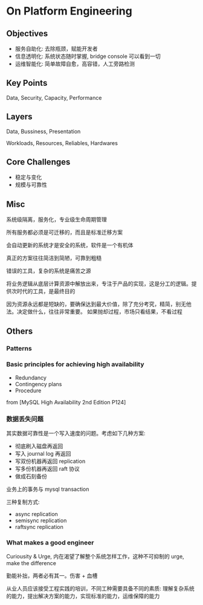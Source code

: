 # On Platform Engineering

## Objectives
- 服务自助化: 去除瓶颈，赋能开发者
- 信息透明化: 系统状态随时掌握, bridge console 可以看到一切
- 运维智能化: 简单故障自愈，高容错，人工旁路检测


## Key Points
Data, Security, Capacity, Performance


## Layers
Data, Bussiness, Presentation

Workloads, Resources, Reliables, Hardwares


## Core Challenges
- 稳定与变化
- 规模与可靠性


## Misc
系统级隔离，服务化，专业级生命周期管理

所有服务都必须是可迁移的，而且是标准迁移方案

会自动更新的系统才是安全的系统，软件是一个有机体

真正的方案往往简洁到简陋，可靠到粗糙

错误的工具，复杂的系统是痛苦之源

将业务逻辑从底层计算资源中解放出来，专注于产品的实现，这是分工的逻辑。提供次时代的工具，是最终目的

因为资源永远都是短缺的，要确保达到最大价值，除了充分考究，精简，别无他法。决定做什么，往往非常重要。
如果抛却过程，市场只看结果，不看过程


## Others

### Patterns


### Basic principles for achieving high availability
- Redundancy
- Contingency plans
- Procedure

from [MySQL High Availability 2nd Edition P124]


### 数据丢失问题
其实数据可靠性是一个写入速度的问题。考虑如下几种方案:
- 彻底刷入磁盘再返回
- 写入 journal log 再返回
- 写双份机器再返回 replication 
- 写多份机器再返回 raft 协议
- 做成石刻备份

业务上的事务与 mysql transaction

三种复制方式:
- async replication
- semisync replication
- raftsync replication

### What makes a good engineer

Curiousity & Urge, 内在渴望了解整个系统怎样工作，这种不可抑制的 urge, make the difference

勤能补拙，两者必有其一。伤害 + 血槽 

从业人员应该接受工程实践的培训，不同工种需要具备不同的素质: 理解复杂系统的能力，提出解决方案的能力，实现标准的能力，运维保障的能力

